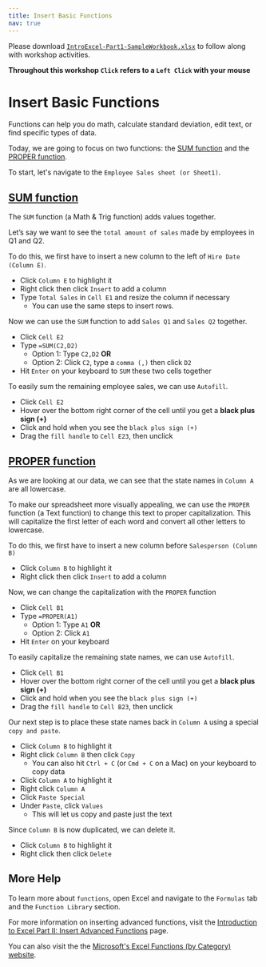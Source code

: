 ```yaml
---
title: Insert Basic Functions
nav: true
---
```

Please download <a href="media/IntroExcel-Part1-SampleWorkbook.xlsx" target="_blank">`IntroExcel-Part1-SampleWorkbook.xlsx`</a> to follow along with workshop activities.

**Throughout this workshop `Click` refers to a `Left Click` with your mouse**

# Insert Basic Functions

Functions can help you do math, calculate standard deviation, edit text, or find specific types of data.

Today, we are going to focus on two functions: the [SUM function](#sum-function) and the [PROPER function](#proper-function).

To start, let's navigate to the `Employee Sales sheet (or Sheet1)`.

## [SUM function](#sum-function)

The `SUM` function (a Math & Trig function) adds values together. 

Let’s say we want to see the `total amount of sales` made by employees in Q1 and Q2.

To do this, we first have to insert a new column to the left of `Hire Date (Column E)`.
* Click `Column E` to highlight it
* Right click then click `Insert` to add a column
* Type `Total Sales` in `Cell E1` and resize the column if necessary
  * You can use the same steps to insert rows.

Now we can use the `SUM` function to add `Sales Q1` and `Sales Q2` together.
* Click `Cell E2` 
* Type `=SUM(C2,D2)`
  * Option 1: Type `C2,D2` **OR**
  * Option 2: Click `C2`, type a `comma (,)` then click `D2`
* Hit `Enter` on your keyboard to `SUM` these two cells together

To easily sum the remaining employee sales, we can use `Autofill`.
* Click `Cell E2`
* Hover over the bottom right corner of the cell until you get a **black plus sign (+)**
* Click and hold when you see the `black plus sign (+)`
* Drag the `fill handle` to `Cell E23`, then unclick

## [PROPER function](#proper-function)

As we are looking at our data, we can see that the state names in `Column A` are all lowercase.

To make our spreadsheet more visually appealing, we can use the `PROPER` function (a Text function) to change this text to proper capitalization. This will capitalize the first letter of each word and convert all other letters to lowercase.

To do this, we first have to insert a new column before `Salesperson (Column B)`
* Click `Column B` to highlight it
* Right click then click `Insert` to add a column

Now, we can change the capitalization with the `PROPER` function
* Click `Cell B1`
* Type `=PROPER(A1)`
  * Option 1: Type `A1` **OR**
  * Option 2: Click `A1`
* Hit `Enter` on your keyboard

To easily capitalize the remaining state names, we can use `Autofill`.
* Click `Cell B1`
* Hover over the bottom right corner of the cell until you get a **black plus sign (+)**
* Click and hold when you see the `black plus sign (+)`
* Drag the `fill handle` to `Cell B23`, then unclick

Our next step is to place these state names back in `Column A` using a special `copy and paste`.
* Click `Column B` to highlight it
* Right click `Column B` then click `Copy`
  * You can also hit `Ctrl + C` (or `Cmd + C` on a Mac) on your keyboard to copy data
* Click `Column A` to highlight it
* Right click `Column A` 
* Click `Paste Special`
* Under `Paste`, click `Values`
  * This will let us copy and paste just the text

Since `Column B` is now duplicated, we can delete it.
* Click `Column B` to highlight it
* Right click then click `Delete`

## More Help
To learn more about `functions`, open Excel and navigate to the `Formulas` tab and the `Function Library` section.

For more information on inserting advanced functions, visit the <a href="https://jylisadoney.github.io/intro-excel-2/1-advancedfunctions.html" target="_blank">Introduction to Excel Part II: Insert Advanced Functions</a> page.

You can also visit the the <a href="https://support.office.com/en-us/article/excel-functions-by-category-5f91f4e9-7b42-46d2-9bd1-63f26a86c0eb?ui=en-US&rs=en-US&ad=US" target="_blank">Microsoft's Excel Functions (by Category) website</a>.
